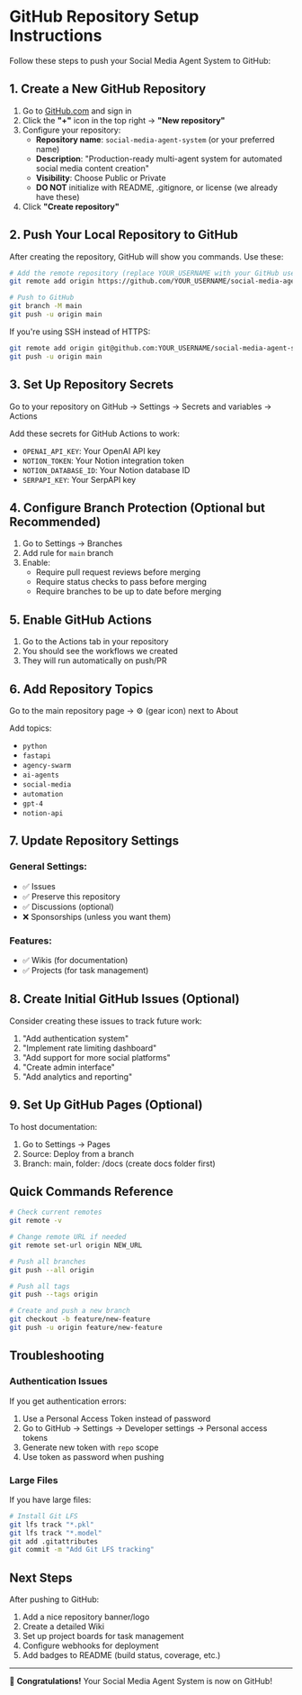 # GitHub Repository Setup Instructions

Follow these steps to push your Social Media Agent System to GitHub:

## 1. Create a New GitHub Repository

1. Go to [GitHub.com](https://github.com) and sign in
2. Click the **"+"** icon in the top right → **"New repository"**
3. Configure your repository:
   - **Repository name**: `social-media-agent-system` (or your preferred name)
   - **Description**: "Production-ready multi-agent system for automated social media content creation"
   - **Visibility**: Choose Public or Private
   - **DO NOT** initialize with README, .gitignore, or license (we already have these)
4. Click **"Create repository"**

## 2. Push Your Local Repository to GitHub

After creating the repository, GitHub will show you commands. Use these:

```bash
# Add the remote repository (replace YOUR_USERNAME with your GitHub username)
git remote add origin https://github.com/YOUR_USERNAME/social-media-agent-system.git

# Push to GitHub
git branch -M main
git push -u origin main
```

If you're using SSH instead of HTTPS:
```bash
git remote add origin git@github.com:YOUR_USERNAME/social-media-agent-system.git
git push -u origin main
```

## 3. Set Up Repository Secrets

Go to your repository on GitHub → Settings → Secrets and variables → Actions

Add these secrets for GitHub Actions to work:
- `OPENAI_API_KEY`: Your OpenAI API key
- `NOTION_TOKEN`: Your Notion integration token
- `NOTION_DATABASE_ID`: Your Notion database ID
- `SERPAPI_KEY`: Your SerpAPI key

## 4. Configure Branch Protection (Optional but Recommended)

1. Go to Settings → Branches
2. Add rule for `main` branch
3. Enable:
   - Require pull request reviews before merging
   - Require status checks to pass before merging
   - Require branches to be up to date before merging

## 5. Enable GitHub Actions

1. Go to the Actions tab in your repository
2. You should see the workflows we created
3. They will run automatically on push/PR

## 6. Add Repository Topics

Go to the main repository page → ⚙️ (gear icon) next to About

Add topics:
- `python`
- `fastapi`
- `agency-swarm`
- `ai-agents`
- `social-media`
- `automation`
- `gpt-4`
- `notion-api`

## 7. Update Repository Settings

### General Settings:
- ✅ Issues
- ✅ Preserve this repository
- ✅ Discussions (optional)
- ❌ Sponsorships (unless you want them)

### Features:
- ✅ Wikis (for documentation)
- ✅ Projects (for task management)

## 8. Create Initial GitHub Issues (Optional)

Consider creating these issues to track future work:
1. "Add authentication system"
2. "Implement rate limiting dashboard"
3. "Add support for more social platforms"
4. "Create admin interface"
5. "Add analytics and reporting"

## 9. Set Up GitHub Pages (Optional)

To host documentation:
1. Go to Settings → Pages
2. Source: Deploy from a branch
3. Branch: main, folder: /docs (create docs folder first)

## Quick Commands Reference

```bash
# Check current remotes
git remote -v

# Change remote URL if needed
git remote set-url origin NEW_URL

# Push all branches
git push --all origin

# Push all tags
git push --tags origin

# Create and push a new branch
git checkout -b feature/new-feature
git push -u origin feature/new-feature
```

## Troubleshooting

### Authentication Issues
If you get authentication errors:
1. Use a Personal Access Token instead of password
2. Go to GitHub → Settings → Developer settings → Personal access tokens
3. Generate new token with `repo` scope
4. Use token as password when pushing

### Large Files
If you have large files:
```bash
# Install Git LFS
git lfs track "*.pkl"
git lfs track "*.model"
git add .gitattributes
git commit -m "Add Git LFS tracking"
```

## Next Steps

After pushing to GitHub:
1. Add a nice repository banner/logo
2. Create a detailed Wiki
3. Set up project boards for task management
4. Configure webhooks for deployment
5. Add badges to README (build status, coverage, etc.)

---

🎉 **Congratulations!** Your Social Media Agent System is now on GitHub!